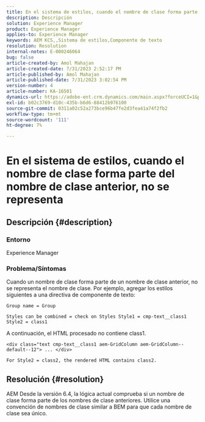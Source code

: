 ```yaml
---
title: En el sistema de estilos, cuando el nombre de clase forma parte del nombre de clase anterior, no se representa
description: Descripción
solution: Experience Manager
product: Experience Manager
applies-to: Experience Manager
keywords: AEM KCS,,Sistema de estilos,Componente de texto
resolution: Resolution
internal-notes: E-000246064
bug: false
article-created-by: Amol Mahajan
article-created-date: 7/31/2023 2:52:17 PM
article-published-by: Amol Mahajan
article-published-date: 7/31/2023 3:02:54 PM
version-number: 4
article-number: KA-16501
dynamics-url: https://adobe-ent.crm.dynamics.com/main.aspx?forceUCI=1&pagetype=entityrecord&etn=knowledgearticle&id=c457fdd0-b12f-ee11-bdf3-6045bd006149
exl-id: b02c3769-d10c-435b-b6d6-88412b976100
source-git-commit: 0311a02c52a273bce96b47fe2d3fea41a74f2fb2
workflow-type: tm+mt
source-wordcount: '111'
ht-degree: 7%

---
```


# En el sistema de estilos, cuando el nombre de clase forma parte del nombre de clase anterior, no se representa

## Descripción {#description}


### <b>Entorno</b>

Experience Manager



### <b>Problema/Síntomas</b>

Cuando un nombre de clase forma parte de un nombre de clase anterior, no se representa el nombre de clase. Por ejemplo, agregar los estilos siguientes a una directiva de componente de texto:


```
Group name = Group
```


`Styles can be combined = check on Styles Style1 = cmp-text__class1 Style2 = class1`



A continuación, el HTML procesado no contiene class1.


```
<div class="text cmp-text__class1 aem-GridColumn aem-GridColumn--default--12"> ... </div>
```


`For Style2 = class2, the rendered HTML contains class2.`


## Resolución {#resolution}


AEM Desde la versión 6.4, la lógica actual comprueba si un nombre de clase forma parte de los nombres de clase anteriores. Utilice una convención de nombres de clase similar a BEM para que cada nombre de clase sea único.
